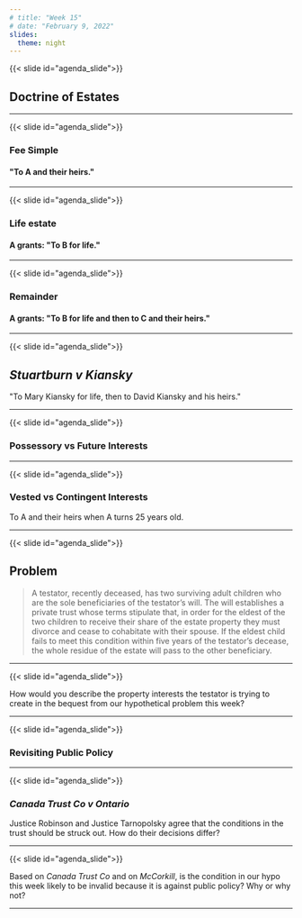 ```yaml
---
# title: "Week 15"
# date: "February 9, 2022"
slides:
  theme: night
---
```




{{< slide id="agenda_slide">}}

## Doctrine of Estates



---





{{< slide id="agenda_slide">}}

### Fee Simple

#### "To A and their heirs." 



---





{{< slide id="agenda_slide">}}

### Life estate

#### A grants: "To B for life." 



---





{{< slide id="agenda_slide">}}

### Remainder

#### A grants: "To B for life and then to C and their heirs." 



---





{{< slide id="agenda_slide">}}

## *Stuartburn v Kiansky*

"To Mary Kiansky for life, then to David Kiansky and his heirs."



---





{{< slide id="agenda_slide">}}

### Possessory vs Future Interests





---





{{< slide id="agenda_slide">}}

### Vested vs Contingent Interests

To A and their heirs when A turns 25 years old. 



---





{{< slide id="agenda_slide">}}

## Problem

> A testator, recently deceased, has two surviving adult children who are the sole beneficiaries of the testator’s will. The will establishes a private trust whose terms stipulate that, in order for the eldest of the two children to receive their share of the estate property they must divorce and cease to cohabitate with their spouse. If the eldest child fails to meet this condition within five years of the testator’s decease, the whole residue of the estate will pass to the other beneficiary.



---





{{< slide id="agenda_slide">}}

How would you describe the property interests the testator is trying to create in the bequest from our hypothetical problem this week? 



---





{{< slide id="agenda_slide">}}

### Revisiting Public Policy



---





{{< slide id="agenda_slide">}}

### *Canada Trust Co v Ontario*

Justice Robinson and Justice Tarnopolsky agree that the conditions in the trust should be struck out. How do their decisions differ? 



---





{{< slide id="agenda_slide">}}

Based on *Canada Trust Co* and on *McCorkill*, is the condition in our hypo this week likely to be invalid because it is against public policy? Why or why not? 



---

